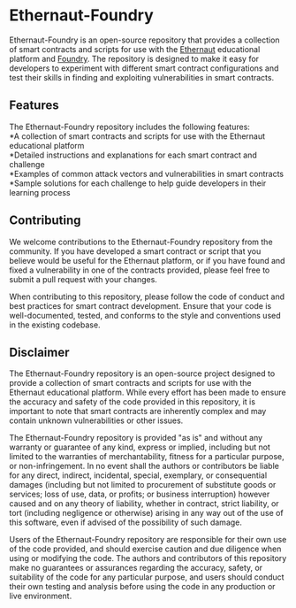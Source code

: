 # Ethernaut-Foundry

Ethernaut-Foundry is an open-source repository that provides a collection of smart contracts and scripts for use with the [Ethernaut](https://ethernaut.openzeppelin.com/) educational platform and [Foundry](https://github.com/gakonst/foundry). The repository is designed to make it easy for developers to experiment with different smart contract configurations and test their skills in finding and exploiting vulnerabilities in smart contracts.

## Features

The Ethernaut-Foundry repository includes the following features:
<br/>
  *A collection of smart contracts and scripts for use with the Ethernaut educational platform<br/>
  *Detailed instructions and explanations for each smart contract and challenge<br/>
  *Examples of common attack vectors and vulnerabilities in smart contracts<br/>
  *Sample solutions for each challenge to help guide developers in their learning process<br/>

## Contributing

We welcome contributions to the Ethernaut-Foundry repository from the community. If you have developed a smart contract or script that you believe would be useful for the Ethernaut platform, or if you have found and fixed a vulnerability in one of the contracts provided, please feel free to submit a pull request with your changes.

When contributing to this repository, please follow the code of conduct and best practices for smart contract development. Ensure that your code is well-documented, tested, and conforms to the style and conventions used in the existing codebase.


## Disclaimer

The Ethernaut-Foundry repository is an open-source project designed to provide a collection of smart contracts and scripts for use with the Ethernaut educational platform. While every effort has been made to ensure the accuracy and safety of the code provided in this repository, it is important to note that smart contracts are inherently complex and may contain unknown vulnerabilities or other issues.

The Ethernaut-Foundry repository is provided "as is" and without any warranty or guarantee of any kind, express or implied, including but not limited to the warranties of merchantability, fitness for a particular purpose, or non-infringement. In no event shall the authors or contributors be liable for any direct, indirect, incidental, special, exemplary, or consequential damages (including but not limited to procurement of substitute goods or services; loss of use, data, or profits; or business interruption) however caused and on any theory of liability, whether in contract, strict liability, or tort (including negligence or otherwise) arising in any way out of the use of this software, even if advised of the possibility of such damage.

Users of the Ethernaut-Foundry repository are responsible for their own use of the code provided, and should exercise caution and due diligence when using or modifying the code. The authors and contributors of this repository make no guarantees or assurances regarding the accuracy, safety, or suitability of the code for any particular purpose, and users should conduct their own testing and analysis before using the code in any production or live environment.


